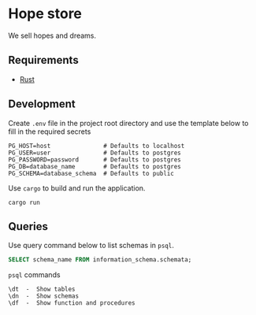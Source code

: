 # Hope store

We sell hopes and dreams.

## Requirements

  - [Rust](https://www.rust-lang.org/)

## Development

Create `.env` file in the project root directory and use the template below to fill in the required secrets

```.env
PG_HOST=host               # Defaults to localhost
PG_USER=user               # Defaults to postgres
PG_PASSWORD=password       # Defaults to postgres
PG_DB=database_name        # Defaults to postgres
PG_SCHEMA=database_schema  # Defaults to public
```

Use `cargo` to build and run the application.

```
cargo run
```

## Queries

Use query command below to list schemas in `psql`.

```sql
SELECT schema_name FROM information_schema.schemata;
```

`psql` commands

```
\dt  -  Show tables
\dn  -  Show schemas
\df  -  Show function and procedures
```
